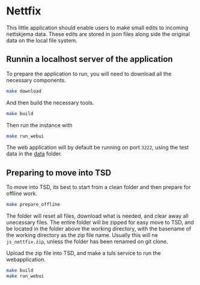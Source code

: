 # Nettfix

This little application should enable users to make small edits to incoming nettskjema data.
These edits are stored in json files along side the original data on the local file system. 

## Runnin a localhost server of the application

To prepare the application to run, you will need to download all the necessary components.
```sh
make download
```

And then build the necessary tools.
```sh
make build
```

Then run the instance with

```sh
make run_webui
```

The web application will by default be running on port `3222`, using the test data in the [data](data/) folder.


## Preparing to move into TSD
To move into TSD, its best to start from a clean folder and then prepare for offline work.

```sh
make prepare_offline
```

The folder will reset all files, download what is needed, and clear away all unecessary files.
The entire folder will be zipped for easy move to TSD, and be located in the folder above the working directory, with the basename of the working directory as the zip file name.
Usually this will ne `js_nettfix.zip`, unless the folder has been renamed on git clone.

Upload the zip file into TSD, and make a tuls service to run the webapplication.

```sh
make build
make run_webui
```

